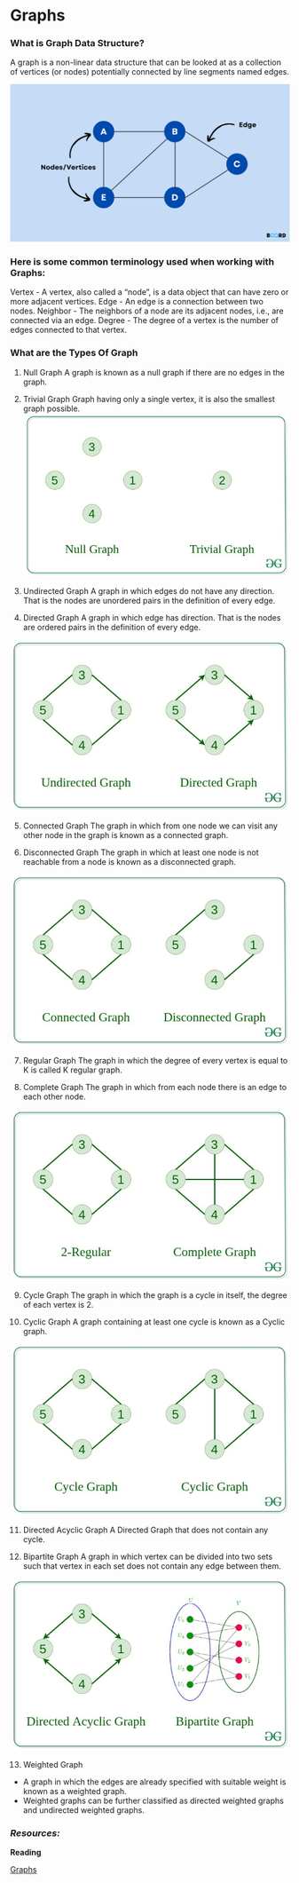 # Graphs

### What is Graph Data Structure?

A graph is a non-linear data structure that can be looked at as a collection of vertices (or nodes) potentially connected by line segments named edges.

![](../img/Graphs-in-DSA.png)

### Here is some common terminology used when working with Graphs:

Vertex - A vertex, also called a “node”, is a data object that can have zero or more adjacent vertices.
Edge - An edge is a connection between two nodes.
Neighbor - The neighbors of a node are its adjacent nodes, i.e., are connected via an edge.
Degree - The degree of a vertex is the number of edges connected to that vertex.

### What are the Types Of Graph

1. Null Graph
A graph is known as a null graph if there are no edges in the graph.

2. Trivial Graph
Graph having only a single vertex, it is also the smallest graph possible.
![](../img/null_graph_trivial.jpg)

3. Undirected Graph
A graph in which edges do not have any direction. That is the nodes are unordered pairs in the definition of every edge. 

4. Directed Graph
A graph in which edge has direction. That is the nodes are ordered pairs in the definition of every edge.

![](../img/directed.jpg)

5. Connected Graph
The graph in which from one node we can visit any other node in the graph is known as a connected graph. 

6. Disconnected Graph
The graph in which at least one node is not reachable from a node is known as a disconnected graph.

![](../img/connected1.jpg)


7. Regular Graph
The graph in which the degree of every vertex is equal to K is called K regular graph.

8. Complete Graph
The graph in which from each node there is an edge to each other node.

![](../img/regular.jpg)

9. Cycle Graph
The graph in which the graph is a cycle in itself, the degree of each vertex is 2. 

10. Cyclic Graph
A graph containing at least one cycle is known as a Cyclic graph.

![](../img/cyclic.jpg)

11. Directed Acyclic Graph
A Directed Graph that does not contain any cycle. 

12. Bipartite Graph
A graph in which vertex can be divided into two sets such that vertex in each set does not contain any edge between them.

![](../img/bipartite1.jpg)

13. Weighted Graph

- A graph in which the edges are already specified with suitable weight is known as a weighted graph. 
- Weighted graphs can be further classified as directed weighted graphs and undirected weighted graphs. 

### *Resources:*
**Reading**

[Graphs](https://codefellows.github.io/common_curriculum/data_structures_and_algorithms/Code_401/class-35/resources/graphs.html)